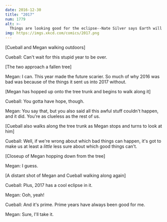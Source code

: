 ```yaml
---
date: 2016-12-30
title: "2017"
num: 1779
alt: >-
  Things are looking good for the eclipse--Nate Silver says Earth will almost definitely still have a moon in August.
img: https://imgs.xkcd.com/comics/2017.png
---
```

[Cueball and Megan walking outdoors]

Cueball: Can't wait for this stupid year to be over.

[The two approach a fallen tree]

Megan: I can. This year made the future scarier. So much of why 2016 was bad was because of the things it sent us into 2017 without.

[Megan has hopped up onto the tree trunk and begins to walk along it]

Cueball: You gotta have hope, though.

Megan: You say that, but you also said all this awful stuff couldn't happen, and it did. You're as clueless as the rest of us.

[Cueball also walks along the tree trunk as Megan stops and turns to look at him]

Cueball: Well, if we're wrong about which bad things can happen, it's got to make us at least a *little* less sure about which good things can't.

[Closeup of Megan hopping down from the tree]

Megan: I guess.

[A distant shot of Megan and Cueball walking along again]

Cueball: Plus, 2017 has a cool eclipse in it.

Megan: Ooh, yeah!

Cueball: And it's prime. Prime years have always been good for me.

Megan: Sure, I'll take it.